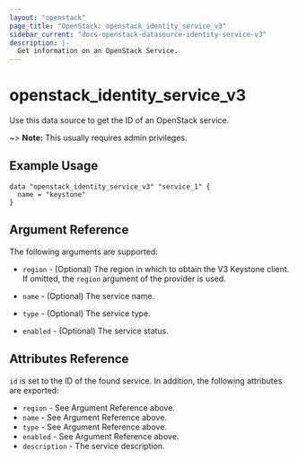 ```yaml
---
layout: "openstack"
page_title: "OpenStack: openstack_identity_service_v3"
sidebar_current: "docs-openstack-datasource-identity-service-v3"
description: |-
  Get information on an OpenStack Service.
---
```


# openstack\_identity\_service_v3

Use this data source to get the ID of an OpenStack service.

~> **Note:** This usually requires admin privileges.

## Example Usage

```hcl
data "openstack_identity_service_v3" "service_1" {
  name = "keystone"
}
```

## Argument Reference

The following arguments are supported:

* `region` - (Optional) The region in which to obtain the V3 Keystone client.
  If omitted, the `region` argument of the provider is used.

* `name` - (Optional) The service name.

* `type` - (Optional) The service type.

* `enabled` - (Optional) The service status.

## Attributes Reference

`id` is set to the ID of the found service. In addition, the following attributes
are exported:

* `region` - See Argument Reference above.
* `name` - See Argument Reference above.
* `type` - See Argument Reference above.
* `enabled` - See Argument Reference above.
* `description` - The service description.
